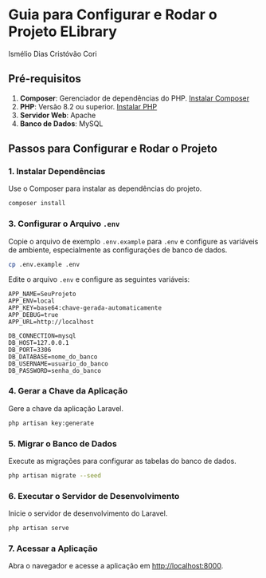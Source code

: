 # Guia para Configurar e Rodar o Projeto ELibrary

Ismélio Dias Cristóvão Cori

## Pré-requisitos

1. **Composer**: Gerenciador de dependências do PHP. [Instalar Composer](https://getcomposer.org/download/)
2. **PHP**: Versão 8.2 ou superior. [Instalar PHP](https://www.php.net/downloads.php)
3. **Servidor Web**: Apache
4. **Banco de Dados**: MySQL

## Passos para Configurar e Rodar o Projeto

### 1. Instalar Dependências

Use o Composer para instalar as dependências do projeto.

```sh
composer install
```

### 3. Configurar o Arquivo `.env`

Copie o arquivo de exemplo `.env.example` para `.env` e configure as variáveis de ambiente, especialmente as configurações de banco de dados.

```sh
cp .env.example .env
```

Edite o arquivo `.env` e configure as seguintes variáveis:

```env
APP_NAME=SeuProjeto
APP_ENV=local
APP_KEY=base64:chave-gerada-automaticamente
APP_DEBUG=true
APP_URL=http://localhost

DB_CONNECTION=mysql
DB_HOST=127.0.0.1
DB_PORT=3306
DB_DATABASE=nome_do_banco
DB_USERNAME=usuario_do_banco
DB_PASSWORD=senha_do_banco
```

### 4. Gerar a Chave da Aplicação

Gere a chave da aplicação Laravel.

```sh
php artisan key:generate
```

### 5. Migrar o Banco de Dados

Execute as migrações para configurar as tabelas do banco de dados.

```sh
php artisan migrate --seed
```

### 6. Executar o Servidor de Desenvolvimento

Inicie o servidor de desenvolvimento do Laravel.

```sh
php artisan serve
```

### 7. Acessar a Aplicação

Abra o navegador e acesse a aplicação em [http://localhost:8000](http://localhost:8000).
